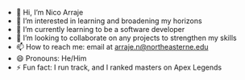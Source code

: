 - 👋 Hi, I’m Nico Arraje
- 👀 I’m interested in learning and broadening my horizons
- 🌱 I’m currently learning to be a software developer
- 💞️ I’m looking to collaborate on any projects to strengthen my skills
- 📫 How to reach me: email at arraje.n@northeasterne.edu
- 😄 Pronouns: He/Him
- ⚡ Fun fact: I run track, and I ranked masters on Apex Legends
